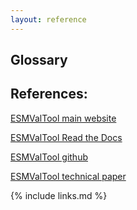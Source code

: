 ```yaml
---
layout: reference
---
```


## Glossary


## References:

[ESMValTool main website](https://www.esmvaltool.org/)

[ESMValTool Read the Docs](https://esmvaltool.readthedocs.io)

[ESMValTool github](https://github.com/ESMValGroup)

[ESMValTool technical paper](https://doi.org/10.5194/gmd-13-1179-2020)

{% include links.md %}
